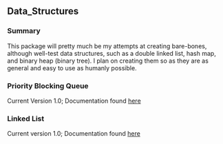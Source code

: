 ## Data_Structures

### Summary

This package will pretty much be my attempts at creating bare-bones, although well-test data structures, such as a double linked list, hash map, and binary heap (binary tree). I plan on creating them so as they are as general and easy to use as humanly possible.

### Priority Blocking Queue

Current Version 1.0; Documentation found [here](http://theif519.github.io/Data_Structures_Documentation/Priority_Blocking_Queue/)

### Linked List

Current version 1.0; Documentation found
[here](http://theif519.github.io/Linked_List_Documentation/)
